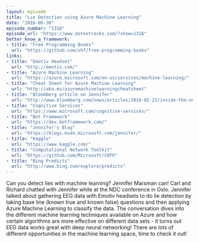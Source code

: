 ```yaml
---
layout: episode
title: "Lie Detection using Azure Machine Learning"
date: "2016-06-30"
episode_number: "1316"
episode_url: "https://www.dotnetrocks.com/?show=1316"
better_know_a_framework:
- title: "Free Programming Books"
  url: "https://github.com/vhf/free-programming-books"
links:
- title: "Emotiv Headset"
  url: "http://emotiv.com/"
- title: "Azure Machine Learning"
  url: "https://azure.microsoft.com/en-us/services/machine-learning/"
- title: "Cheat Sheet for Azure Machine Learning"
  url: "http://aka.ms/azuremachinelearningcheatsheet"
- title: "Bloomberg article on Jennifer"
  url: "http://www.bloomberg.com/news/articles/2016-02-22/inside-the-new-microsoft-where-lie-detection-is-a-killer-app"
- title: "Cognitive Services"
  url: "https://www.microsoft.com/cognitive-services/"
- title: "Bot Framework"
  url: "https://dev.botframework.com/"
- title: "Jennifer's Blog"
  url: "https://blogs.msdn.microsoft.com/jennifer/"
- title: "Kaggle"
  url: "https://www.kaggle.com/"
- title: "Computational Network Toolkit"
  url: "https://github.com/Microsoft/CNTK"
- title: "Bing Predicts"
  url: "http://www.bing.com/explore/predicts"
---
```


Can you detect lies with machine learning? Jennifer Marsman can! Carl and Richard chatted with Jennifer while at the NDC conference in Oslo. Jennifer talked about gathering EEG data with Emotiv headsets to do lie detection by taking base line (known true and known false) questions and then applying Azure Machine Learning to classify the data. The conversation dives into the different machine learning techniques available on Azure and how certain algorithms are more effective on different data sets - it turns out EEG data works great with deep neural networking! There are lots of different opportunities in the machine learning space, time to check it out!
